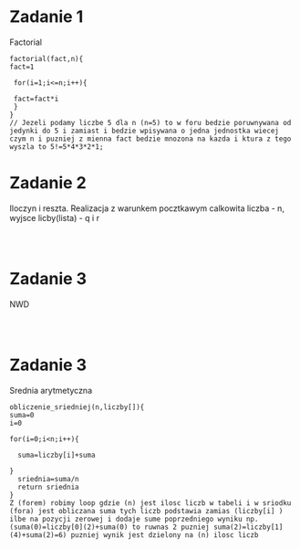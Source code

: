 # Zadanie 1

Factorial
```
factorial(fact,n){
fact=1

 for(i=1;i<=n;i++){
 
 fact=fact*i
 }
}
// Jezeli podamy liczbe 5 dla n (n=5) to w foru bedzie poruwnywana od jedynki do 5 i zamiast i bedzie wpisywana o jedna jednostka wiecej czym n i puzniej z mienna fact bedzie mnozona na kazda i ktura z tego wyszla to 5!=5*4*3*2*1;
```
# Zadanie 2

Iloczyn i reszta. Realizacja z warunkem pocztkawym calkowita liczba - n, wyjsce licby(lista) - q i r
```



```
# Zadanie 3

NWD 
```



```
# Zadanie 3
Srednia arytmetyczna
 
```
obliczenie_sriedniej(n,liczby[]){
suma=0
i=0

for(i=0;i<n;i++){

  suma=liczby[i]+suma

}
  sriednia=suma/n
  return sriednia
}
Z (forem) robimy loop gdzie (n) jest ilosc liczb w tabeli i w sriodku  (fora) jest obliczana suma tych liczb podstawia zamias (liczby[i] ) ilbe na pozycji zerowej i dodaje sume poprzedniego wyniku np. (suma(0)=liczby[0](2)+suma(0) to ruwnas 2 puzniej suma(2)=liczby[1](4)+suma(2)=6) puzniej wynik jest dzielony na (n) ilosc liczb
```

